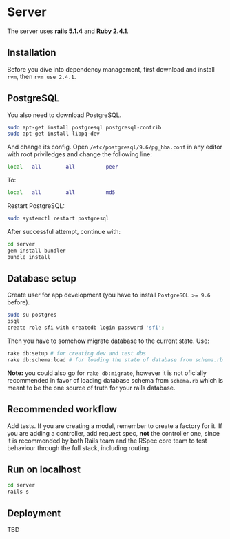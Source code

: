 # Server
The server uses **rails 5.1.4** and **Ruby 2.4.1**.

## Installation
Before you dive into dependency management, first download and install `rvm`, then `rvm use 2.4.1`.

## PostgreSQL
You also need to download PostgreSQL.
```bash
sudo apt-get install postgresql postgresql-contrib
sudo apt-get install libpq-dev
```

And change its config. Open `/etc/postgresql/9.6/pg_hba.conf` in any editor with root priviledges and change the following line:
```bash
local   all        all          peer
```

To:
```bash
local   all        all          md5
```

Restart PostgreSQL:
```bash
sudo systemctl restart postgresql
```

After successful attempt, continue with:
```bash
cd server
gem install bundler
bundle install
```

## Database setup
Create user for app development (you have to install `PostgreSQL >= 9.6` before).
```bash
sudo su postgres
psql
create role sfi with createdb login password 'sfi';
```
Then you have to somehow migrate database to the current state. Use:
```bash
rake db:setup # for creating dev and test dbs
rake db:schema:load # for loading the state of database from schema.rb
```
**Note:** you could also go for `rake db:migrate`, however it is not oficially recommended in favor of loading database schema from `schema.rb` which is meant to be the one source of truth for your rails database.

## Recommended workflow
Add tests. If you are creating a model, remember to create a factory for it. If you are adding a controller, add request spec, **not** the controller one, since it is recommended by both Rails team and the RSpec core team to test behaviour through the full stack, including routing.

## Run on localhost
```bash
cd server
rails s
```

## Deployment
TBD
